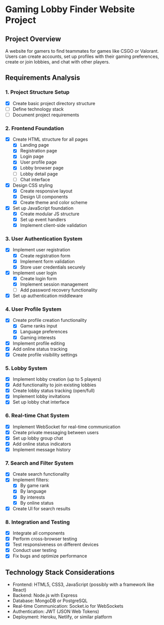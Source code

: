 # Gaming Lobby Finder Website Project

## Project Overview
A website for gamers to find teammates for games like CSGO or Valorant. Users can create accounts, set up profiles with their gaming preferences, create or join lobbies, and chat with other players.

## Requirements Analysis

### 1. Project Structure Setup
- [x] Create basic project directory structure
- [ ] Define technology stack
- [ ] Document project requirements

### 2. Frontend Foundation
- [x] Create HTML structure for all pages
  - [x] Landing page
  - [x] Registration page
  - [x] Login page
  - [x] User profile page
  - [x] Lobby browser page
  - [ ] Lobby detail page
  - [ ] Chat interface
- [x] Design CSS styling
  - [x] Create responsive layout
  - [x] Design UI components
  - [x] Create theme and color scheme
- [x] Set up JavaScript foundation
  - [x] Create modular JS structure
  - [x] Set up event handlers
  - [x] Implement client-side validation

### 3. User Authentication System
- [x] Implement user registration
  - [x] Create registration form
  - [x] Implement form validation
  - [x] Store user credentials securely
- [x] Implement user login
  - [x] Create login form
  - [x] Implement session management
  - [ ] Add password recovery functionality
- [x] Set up authentication middleware

### 4. User Profile System
- [x] Create profile creation functionality
  - [x] Game ranks input
  - [x] Language preferences
  - [x] Gaming interests
- [x] Implement profile editing
- [x] Add online status tracking
- [x] Create profile visibility settings

### 5. Lobby System
- [x] Implement lobby creation (up to 5 players)
- [x] Add functionality to join existing lobbies
- [x] Create lobby status tracking (open/full)
- [x] Implement lobby invitations
- [x] Set up lobby chat interface

### 6. Real-time Chat System
- [x] Implement WebSocket for real-time communication
- [x] Create private messaging between users
- [x] Set up lobby group chat
- [x] Add online status indicators
- [x] Implement message history

### 7. Search and Filter System
- [x] Create search functionality
- [x] Implement filters:
  - [x] By game rank
  - [x] By language
  - [x] By interests
  - [x] By online status
- [x] Create UI for search results

### 8. Integration and Testing
- [x] Integrate all components
- [x] Perform cross-browser testing
- [x] Test responsiveness on different devices
- [x] Conduct user testing
- [x] Fix bugs and optimize performance

## Technology Stack Considerations
- Frontend: HTML5, CSS3, JavaScript (possibly with a framework like React)
- Backend: Node.js with Express
- Database: MongoDB or PostgreSQL
- Real-time Communication: Socket.io for WebSockets
- Authentication: JWT (JSON Web Tokens)
- Deployment: Heroku, Netlify, or similar platform
